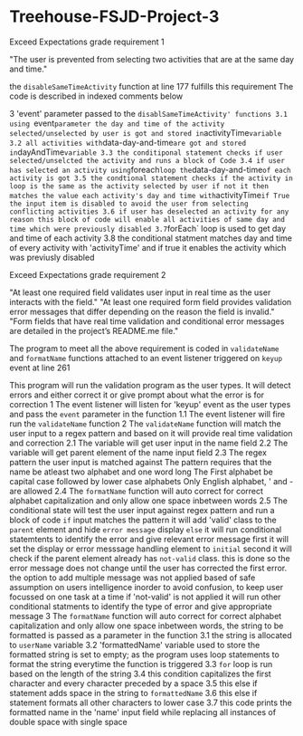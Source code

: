 # Treehouse-FSJD-Project-3


Exceed Expectations grade requirement 1 

"The user is prevented from selecting two activities that are at the same day and time."

the `disableSameTimeActivity` function at line 177 fulfills this requirement
The code is described in indexed comments below

3   'event' parameter passed to the `disablSameTimeActivity' functions
3.1 using `event` parameter the day and time of the activity selected/unselected by user is got and stored in `activityTime` variable
3.2 all activities with `data-day-and-time` are got and stored in `dayAndTime` variable
3.3 the conditiponal statement checks if user selected/unselcted the activity and runs a block of Code
3.4 if user has selected an activity using `foreach` loop the `data-day-and-time` of each activity is got
3.5 the condtional statement checks if the activity in loop is the same as the activity selected by user if not it then matches
    the value each activity's day and time with `activityTime` if True the input item is disabled to avoid the user
    from selecting conflicting activities
3.6 if user has deselected an activity for any reason this block of code will enable all activities of same
    day and time which were previously disabled
3.7 `forEach` loop is used to get day and time of each activity
3.8 the conditional statment matches day and time of every activity with 'activityTime' and if true it enables the activity which
    was previusly disabled
    
Exceed Expectations grade requirement 2

"At least one required field validates user input in real time as the user interacts with the field."
"At least one required form field provides validation error messages that differ depending on the reason the field is invalid."
"Form fields that have real time validation and conditional error messages are detailed in the project’s README.me file."

The program to meet all the above requirement is coded in `validateName` and `formatName` functions attached to an event listener triggered on `keyup` 
event at line 261

This program will run the validation program as the user types. It will detect errors and either correct it or give
prompt about what the error is for correction
1   The event listener will listen for 'keyup' event as the user types and pass the `event` parameter in the function
1.1 The event listener will fire run the `validateName` function
2   The `validateName` function will match the user input to a regex pattern and based on it will provide real time
    validation and correction
2.1 The variable will get user input in the name field
2.2 The variable will get parent element of the name input field
2.3 The regex pattern the user input is matched against
    The pattern requires that the name be atleast two alphabet and one word long
    The First alphabet be capital case followed by lower case alphabets
    Only English alphabet, ' and - are allowed
2.4 The `formatName` function will auto correct for correct alphabet capitalization and only allow one space inbetween words
2.5 The conditional state will test the user input against regex pattern and run a block of code
    `if` input matches the pattern it will add 'valid' class to the `parent` element and hide `error message` display
    `else` it will run conditional statemtents to identify the error and give relevant error message
    first it will set the display or error messsage handling element to `initial`
    second it will check if the parent element already has `not-valid` class. this is done so the error message does not change
    until the user has corrected the first error. the option to add multiple message was not applied based of safe assumption on
    users intelligence inorder to avoid confusion, to keep user focussed on one task at a time
    if 'not-valid' is not applied it will run other conditional statments to identify the type of error and give appropriate message
3   The `formatName` function will auto correct for correct alphabet capitalization and only allow one space inbetween words, the string
    to be formatted is passed as a parameter in the function
3.1 the string is allocated to `userName` variable
3.2 'formattedName' variable used to store the formatted string is set to empty; as the program uses loop statements to format the
    string everytime the function is triggered
3.3 `for` loop is run based on the length of the string
3.4 this condition capitalizes the first character and every character preceded by a space
3.5 this else if statement adds space in the string to `formattedName`
3.6 this else if statement formats all other characters to lower case
3.7 this code prints the formatted name in the 'name' input field while replacing all instances of double space with single space


